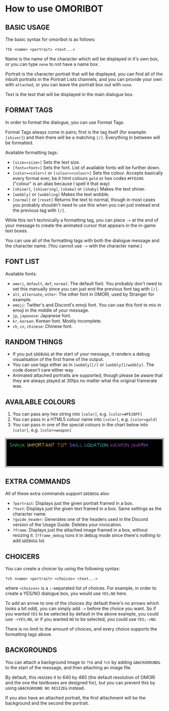 # How to use OMORIBOT

## BASIC USAGE

The basic syntax for omoribot is as follows:

`?tb <name> <portrait> <text...>`

Name is the name of the character which will be displayed in it's own box, or you can type `none` to not have a name box.

Portrait is the character portrait that will be displayed, you can find all of the inbuilt portraits in the Portrait Lists channels, and you can provide your own with `attached`, or you can leave the portrait box out with `none`.

Text is the text that will be displayed in the main dialogue box.

## FORMAT TAGS

In order to format the dialogue, you can use Format Tags.

Format Tags always come in pairs; first is the tag itself (for example: `[shiver]`) and then there will be a matching `[/]`. Everything in between will be formatted.

Available formatting tags:
- `[size=<size>]` Sets the text size.
- `[font=<font>]` Sets the font. List of available fonts will be further down.
- `[color=<color>]` or `[colour=<colour>]` Sets the colour. Accepts basically every format ever, be it html colours `gold` or hex codes `#FFD200`. ("colour" is an alias because I spell it that way)
- `[shiver]`, `[shivering]`, `[shake]` or `[shaky]` Makes the text shiver.
- `[wobbly]` or `[wobbling]` Makes the text wobble.
- `[normal]` or `[reset]` Returns the text to normal, though in most cases you probably shouldn't need to use this when you can just instead end the previous tag with `[/]`.

While this isn't technically a formatting tag, you can place `->` at the end of your message to create the animated cursor that appears in the in-game text boxes.

You can use all of the formatting tags with both the dialogue message and the character name. (You cannot use `->` with the character name.)

## FONT LIST

Available fonts:

- `omori`, `default`, `def`, `normal`: The default font. You probably don't need to set this manually since you can just end the previous font tag with `[/]`.
- `alt`, `alternate`, `other`: The other font in OMORI, used by Stranger for example.
- `emoji`: Twitter's and Discord's emoji font. You can use this font to mix in emoji in the middle of your message.
- `jp`, `japanese`: Japanese font.
- `kr`, `korean`: Korean font. Mostly incomplete.
- `ch`, `cn`, `chinese`: Chinese font.

## RANDOM THINGS

- If you put `&DEBUG&` at the start of your message, it renders a debug visualisation of the first frame of the output.
- You can use tags either as in `[wobbly][/]` or `[wobbly][/wobbly]`. The code doesn't care either way.
- Animated attached portraits are supported, though please be aware that they are always played at 30fps no matter what the original framerate was.

## AVAILABLE COLOURS

1. You can pass any hex string into `[color]`, e.g. `[color=#FE38FF]`
2. You can pass in a HTML5 colour name into `[color]`, e.g. `[color=gold]`
3. You can pass in one of the special colours in the chart below into `[color]`, e.g. `[color=weapon]`

![OMORI colour chart](assets/colour_chart.png)

## EXTRA COMMANDS

All of these extra commands support `&DEBUG&` also.

- `?portrait`: Displays just the given portrait framed in a box.
- `?text`: Displays just the given text framed in a box. Same settings as the character name.
- `?guide_header`: Generates one of the headers used in the Discord version of the Usage Guide. Deletes your invocation.
- `?frame`: Displays just the attached image framed in a box, without resizing it. (`?frame_debug` runs it in debug mode since there's nothing to add `&DEBUG&` to)

## CHOICERS

You can create a choicer by using the following syntax:

`?ch <name> <portrait> <choices> <text...>`

where `<choices>` is a `;`-separated list of choices. For example, in order to create a YES/NO dialogue box, you would use `YES;NO` here.

To add an arrow to one of the choices (by default there's no arrows which looks a bit odd), you can simply add `->` before the choice you want. So if you wanted `YES` to be selected by default in the above example, you could use `->YES;NO`, or if you wanted `NO` to be selected, you could use `YES;->NO`.

There is no limit to the amount of choices, and every choice supports the formatting tags above.

## BACKGROUNDS

You can attach a background image to `?tb` and `?ch` by adding `&BACKGROUND&` to the start of the message, and then attaching an image file.

By default, this resizes it to 640 by 480 (the default resolution of OMORI and the one the textboxes are designed for), but you can prevent this by using `&BACKGROUND NO RESIZE&` instead.

If you also have an attached portrait, the first attachment will be the background and the second the portrait.
